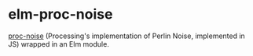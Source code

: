 # elm-proc-noise

[proc-noise](https://www.npmjs.com/package/proc-noise) (Processing's implementation of Perlin Noise, implemented in JS) wrapped in an Elm module.

